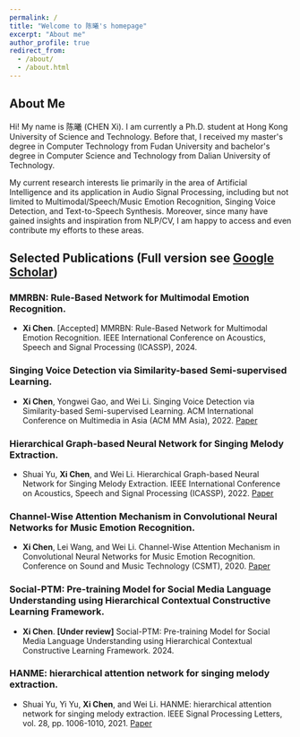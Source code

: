 ```yaml
---
permalink: /
title: "Welcome to 陈曦's homepage"
excerpt: "About me"
author_profile: true
redirect_from: 
  - /about/
  - /about.html
---
```



About Me
------

Hi! My name is 陈曦 (CHEN Xi). I am currently a Ph.D. student at Hong Kong University of Science and Technology. Before that, I received my master's degree in Computer Technology from Fudan University and bachelor's degree in Computer Science and Technology from Dalian University of Technology.

My current research interests lie primarily in the area of Artificial Intelligence and its application in Audio Signal Processing, including but not limited to Multimodal/Speech/Music Emotion Recognition, Singing Voice Detection, and Text-to-Speech Synthesis. Moreover, since many have gained insights and inspiration from NLP/CV, I am happy to access and even contribute my efforts to these areas.


<!-- News
------ -->

Selected Publications (Full version see [Google Scholar](https://scholar.google.com/citations?user=2n3CpQEAAAAJ&hl=zh-CN))
------

### MMRBN: Rule-Based Network for Multimodal Emotion Recognition.
* **Xi Chen**. [Accepted] MMRBN: Rule-Based Network for Multimodal Emotion Recognition. IEEE International Conference on Acoustics, Speech and Signal Processing (ICASSP), 2024. 
<!-- * [Paper](../files/MMRBN.pdf)  -->

### Singing Voice Detection via Similarity-based Semi-supervised Learning.
* **Xi Chen**, Yongwei Gao, and Wei Li. Singing Voice Detection via Similarity-based Semi-supervised Learning. ACM International Conference on Multimedia in Asia (ACM MM Asia), 2022. [Paper](https://dl.acm.org/doi/abs/10.1145/3551626.3564963)

### Hierarchical Graph-based Neural Network for Singing Melody Extraction.
* Shuai Yu, **Xi Chen**, and Wei Li. Hierarchical Graph-based Neural Network for Singing Melody Extraction. IEEE International Conference on Acoustics, Speech and Signal Processing (ICASSP), 2022. [Paper](https://ieeexplore.ieee.org/document/9747629)


### Channel-Wise Attention Mechanism in Convolutional Neural Networks for Music Emotion Recognition.
* **Xi Chen**, Lei Wang, and Wei Li. Channel-Wise Attention Mechanism in Convolutional Neural Networks for Music Emotion Recognition. Conference on Sound and Music Technology (CSMT), 2020. [Paper](https://link.springer.com/chapter/10.1007/978-981-16-1649-5_4)

### Social-PTM: Pre-training Model for Social Media Language Understanding using Hierarchical Contextual Constructive Learning Framework.
* **Xi Chen**. **[Under review]** Social-PTM: Pre-training Model for Social Media Language Understanding using Hierarchical Contextual Constructive Learning Framework. 2024. 
<!-- [Paper](../files/Social_PTM.pdf) -->


### HANME: hierarchical attention network for singing melody extraction.
* Shuai Yu, Yi Yu, **Xi Chen**, and Wei Li. HANME: hierarchical attention network for singing melody extraction. IEEE Signal Processing Letters, vol. 28, pp. 1006-1010, 2021. [Paper](https://ieeexplore.ieee.org/document/9432745) 


